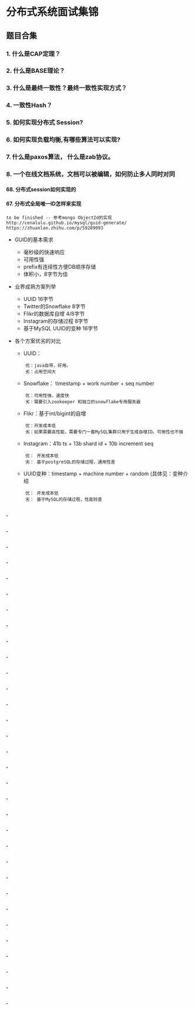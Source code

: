 # 分布式系统面试集锦


## 题目合集

### **1. 什么是CAP定理？**
### **2. 什么是BASE理论？**
### **3. 什么是最终一致性？最终一致性实现方式？**
### **4. 一致性Hash？**
### **5. 如何实现分布式 Session?**
### **6. 如何实现负载均衡,有哪些算法可以实现?**
### **7. 什么是paxos算法， 什么是zab协议。**
### **8. 一个在线文档系统，文档可以被编辑，如何防止多人同时对同**
#### **68. 分布式session如何实现的**
#### **67. 分布式全局唯一ID怎样来实现**
`to be finished -- 参考mongo ObjectId的实现`
`http://cenalulu.github.io/mysql/guid-generate/`
`https://zhuanlan.zhihu.com/p/59289093`

- GUID的基本需求
    - 毫秒级的快速响应
    - 可用性强
    - prefix有连续性方便DB顺序存储
    - 体积小，8字节为佳

- 业界成熟方案列举
    - UUID 16字节
    - Twitter的Snowflake 8字节
    - Flikr的数据库自增 4/8字节
    - Instagram的存储过程 8字节
    - 基于MySQL UUID的变种 16字节

- 各个方案优劣的对比
    - UUID：
    ~~~
        优：java自带，好用。
        劣：占用空间大
    ~~~
    - Snowflake： timestamp + work number + seq number
    ~~~
        优：可用性强，速度快
        劣：需要引入zookeeper 和独立的snowflake专用服务器
    ~~~
    - Flikr：基于int/bigint的自增
    ~~~
        优：开发成本低
        劣：如果需要高性能，需要专门一套MySQL集群只用于生成自增ID。可用性也不强
    ~~~
    - Instagram：41b ts + 13b shard id + 10b increment seq
    ~~~
        优： 开发成本低
        劣： 基于postgreSQL的存储过程，通用性差
    ~~~
    - UUID变种：timestamp + machine number + random (具体见：变种介绍
    ~~~
        优： 开发成本低
        劣： 基于MySQL的存储过程，性能较差
    ~~~

### **.**
### **.**
### **.**
### **.**
### **.**
### **.**
### **.**
### **.**
### **.**
### **.**
### **.**
### **.**
### **.**
### **.**
### **.**
### **.**
### **.**
### **.**
### **.**
### **.**
### **.**
### **.**
### **.**
### **.**
### **.**
### **.**
### **.**
### **.**
### **.**
### **.**
### **.**
### **.**